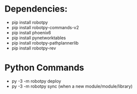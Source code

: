 # Dependencies:
* pip install robotpy
* pip install robotpy-commands-v2
* pip install phoenix6
* pip install pynetworktables
* pip install robotpy-pathplannerlib
* pip install robotpy-rev

# Python Commands
* py -3 -m robotpy deploy
* py -3 -m robotpy sync (when a new module/module/library)